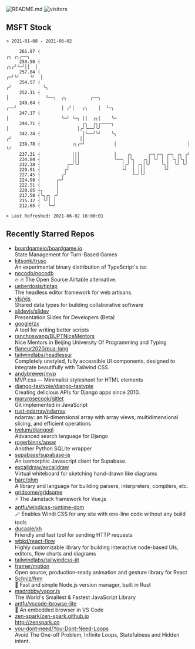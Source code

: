 ![README.md](https://github.com/Gerhut/Gerhut/workflows/README.md/badge.svg)
![visitors](https://visitors.vercel.app/Gerhut/Gerhut?token=8cf69d1f6813d272ef062726b6070c9be4ff72038cfe5a7ded7384a8da65d866)

## MSFT Stock

```
> 2021-01-08 - 2021-06-02

     261.97 ┤                                                                  ╭╮ ╭╮╭──╮                         
     259.50 ┤                                                               ╭╮╭╯╰─╯││  │                         
     257.04 ┤                                                             ╭─╯╰╯    ╰╯  │                         
     254.57 ┤                                                            ╭╯            ╰╮                        
     252.11 ┤                                                            │              ╰──╮  ╭╮         ╭──╮    
     249.64 ┤                                                         ╭──╯                 │ ╭╯│   ╭╮    │  ╰─╮  
     247.17 ┤                                                         │                    ╰─╯ ╰─╮ ││  ╭╮│    ╰─ 
     244.71 ┤                ╭╮  ╭╮╭────╮                             │                          │╭╯╰──╯╰╯       
     242.24 ┤                │╰──╯╰╯    ╰╮                           ╭╯                          ││              
     239.78 ┤            ╭╮╭─╯           │                           │                           ╰╯              
     237.31 ┤            │││             │    ╭╮      ╭─╮╭─╮ ╭─╮ ╭╮ ╭╯                                           
     234.84 ┤            │││             ╰──╮ │╰╮   ╭╮│ ╰╯ │ │ ╰╮│╰╮│                                            
     232.38 ┤          ╭─╯╰╯                │╭╯ │ ╭╮│╰╯    ╰╮│  ╰╯ ╰╯                                            
     229.91 ┤         ╭╯                    ╰╯  │ │││       ╰╯                                                   
     227.45 ┤        ╭╯                         ╰─╯╰╯                                                            
     224.98 ┤      ╭─╯                                                                                           
     222.51 ┤      │                                                                                             
     220.05 ┼╮     │                                                                                             
     217.58 ┤╰╮╭╮ ╭╯                                                                                             
     215.12 ┤ ╰╯│ │                                                                                              
     212.65 ┤   ╰─╯                                                                                              

> Last Refreshed: 2021-06-02 16:00:01
```

## Recently Starred Repos

- [boardgameio/boardgame.io](https://github.com/boardgameio/boardgame.io)  
  State Management for Turn-Based Games
- [kitsonk/trusc](https://github.com/kitsonk/trusc)  
  An experimental binary distribution of TypeScript's tsc
- [nocodb/nocodb](https://github.com/nocodb/nocodb)  
  🔥 🔥  The Open Source Airtable alternative. 
- [ueberdosis/tiptap](https://github.com/ueberdosis/tiptap)  
  The headless editor framework for web artisans.
- [yjs/yjs](https://github.com/yjs/yjs)  
  Shared data types for building collaborative software
- [slidevjs/slidev](https://github.com/slidevjs/slidev)  
  Presentation Slides for Developers (Beta)
- [google/zx](https://github.com/google/zx)  
  A tool for writing better scripts
- [ranchoswang/BUPTNiceMentors](https://github.com/ranchoswang/BUPTNiceMentors)  
  Nice Mentors in Beijing University Of Programming and Typing 
- [flaneur2020/pua-lang](https://github.com/flaneur2020/pua-lang)  
- [tailwindlabs/headlessui](https://github.com/tailwindlabs/headlessui)  
  Completely unstyled, fully accessible UI components, designed to integrate beautifully with Tailwind CSS.
- [andybrewer/mvp](https://github.com/andybrewer/mvp)  
  MVP.css — Minimalist stylesheet for HTML elements
- [django-tastypie/django-tastypie](https://github.com/django-tastypie/django-tastypie)  
  Creating delicious APIs for Django apps since 2010.
- [maryrosecook/gitlet](https://github.com/maryrosecook/gitlet)  
  Git implemented in JavaScript
- [rust-ndarray/ndarray](https://github.com/rust-ndarray/ndarray)  
  ndarray: an N-dimensional array with array views, multidimensional slicing, and efficient operations
- [ivelum/djangoql](https://github.com/ivelum/djangoql)  
  Advanced search language for Django
- [rogerbinns/apsw](https://github.com/rogerbinns/apsw)  
  Another Python SQLite wrapper
- [supabase/supabase-js](https://github.com/supabase/supabase-js)  
  An isomorphic Javascript client for Supabase.
- [excalidraw/excalidraw](https://github.com/excalidraw/excalidraw)  
  Virtual whiteboard for sketching hand-drawn like diagrams
- [harc/ohm](https://github.com/harc/ohm)  
  A library and language for building parsers, interpreters, compilers, etc.
- [gridsome/gridsome](https://github.com/gridsome/gridsome)  
  ⚡️ The Jamstack framework for Vue.js
- [antfu/windicss-runtime-dom](https://github.com/antfu/windicss-runtime-dom)  
  🪄 Enables Windi CSS for any site with one-line code without any build tools 
- [ducaale/xh](https://github.com/ducaale/xh)  
  Friendly and fast tool for sending HTTP requests
- [wbkd/react-flow](https://github.com/wbkd/react-flow)  
  Highly customizable library for building interactive node-based UIs, editors, flow charts and diagrams 
- [tailwindlabs/tailwindcss-jit](https://github.com/tailwindlabs/tailwindcss-jit)  
- [framer/motion](https://github.com/framer/motion)  
  Open source, production-ready animation and gesture library for React
- [Schniz/fnm](https://github.com/Schniz/fnm)  
  🚀 Fast and simple Node.js version manager, built in Rust
- [madrobby/vapor.js](https://github.com/madrobby/vapor.js)  
  The World's Smallest & Fastest JavaScript Library
- [antfu/vscode-browse-lite](https://github.com/antfu/vscode-browse-lite)  
  🚀 An embedded browser in VS Code
- [zen-spark/zen-spark.github.io](https://github.com/zen-spark/zen-spark.github.io)  
  http://zenspark.cn
- [you-dont-need/You-Dont-Need-Loops](https://github.com/you-dont-need/You-Dont-Need-Loops)  
  Avoid The One-off Problem, Infinite Loops, Statefulness and Hidden intent.
